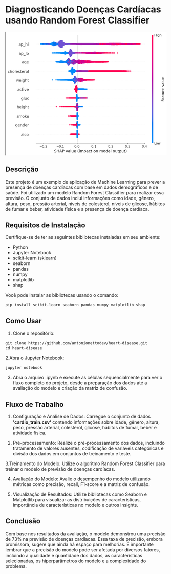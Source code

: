 # Diagnosticando Doenças Cardíacas usando Random Forest Classifier

![Imagem Representativa](project_image.png)

## Descrição

Este projeto é um exemplo de aplicação de Machine Learning para prever a presença de doenças cardíacas com base em dados demográficos e de saúde. Foi utilizado um modelo Random Forest Classifier para realizar essa previsão. O conjunto de dados inclui informações como idade, gênero, altura, peso, pressão arterial, níveis de colesterol, níveis de glicose, hábitos de fumar e beber, atividade física e a presença de doença cardíaca.

## Requisitos de Instalação

Certifique-se de ter as seguintes bibliotecas instaladas em seu ambiente:

- Python
- Jupyter Notebook
- scikit-learn (sklearn)
- seaborn
- pandas
- numpy
- matplotlib
- shap

Você pode instalar as bibliotecas usando o comando:

```shell
pip install scikit-learn seaborn pandas numpy matplotlib shap
```

## Como Usar

1. Clone o repositório:

```shell
git clone https://github.com/antonionettodev/heart-disease.git
cd heart-disease
```

2.Abra o Jupyter Notebook:

```shell
jupyter notebook
```

3. Abra o arquivo .ipynb e execute as células sequencialmente para ver o fluxo completo do projeto, desde a preparação dos dados até a avaliação do modelo e criação da matriz de confusão.

## Fluxo de Trabalho

1. Configuração e Análise de Dados: Carregue o conjunto de dados **'cardio_train.csv'** contendo informações sobre idade, gênero, altura, peso, pressão arterial, colesterol, glicose, hábitos de fumar, beber e atividade física.

2. Pré-processamento: Realize o pré-processamento dos dados, incluindo tratamento de valores ausentes, codificação de variáveis categóricas e divisão dos dados em conjuntos de treinamento e teste.

3.Treinamento do Modelo: Utilize o algoritmo Random Forest Classifier para treinar o modelo de previsão de doenças cardíacas.

4. Avaliação do Modelo: Avalie o desempenho do modelo utilizando métricas como precisão, recall, F1-score e a matriz de confusão.

5. Visualização de Resultados: Utilize bibliotecas como Seaborn e Matplotlib para visualizar as distribuições de características, importância de características no modelo e outros insights.

## Conclusão

Com base nos resultados da avaliação, o modelo demonstrou uma precisão de 73% na previsão de doenças cardíacas. Essa taxa de precisão, embora promissora, sugere que ainda há espaço para melhorias. É importante lembrar que a precisão do modelo pode ser afetada por diversos fatores, incluindo a qualidade e quantidade dos dados, as características selecionadas, os hiperparâmetros do modelo e a complexidade do problema.
